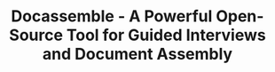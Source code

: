 ---
draft: false
title: "Docassemble - A Powerful Open-Source Tool for Guided Interviews and Document Assembly"
content:
  id: docassemble
  name: Docassemble
  website: https://docassemble.org/
  short_description: "Docassemble is a free, open-source system that automates guided interviews and document assembly, providing customized workflows and generating documents in multiple formats."
---